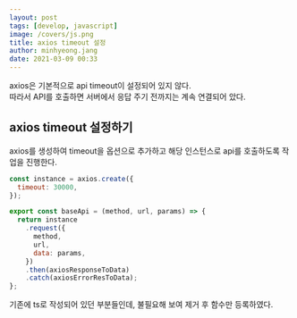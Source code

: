 ```yaml
---
layout: post
tags: [develop, javascript]
image: /covers/js.png
title: axios timeout 설정
author: minhyeong.jang
date: 2021-03-09 00:33
---
```


axios은 기본적으로 api timeout이 설정되어 있지 않다.  
따라서 API를 호출하면 서버에서 응답 주기 전까지는 계속 연결되어 았다.

## axios timeout 설정하기

axios를 생성하여 timeout을 옵션으로 추가하고 해당 인스턴스로 api를 호출하도록 작업을 진행한다.

```js
const instance = axios.create({
  timeout: 30000,
});

export const baseApi = (method, url, params) => {
  return instance
    .request({
      method,
      url,
      data: params,
    })
    .then(axiosResponseToData)
    .catch(axiosErrorResToData);
};
```

기존에 ts로 작성되어 있던 부분들인데, 불필요해 보여 제거 후 함수만 등록하였다.
